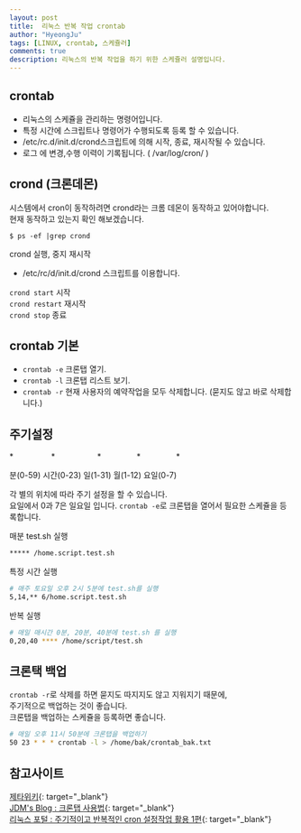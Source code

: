 ```yaml
---
layout: post
title:  리눅스 반복 작업 crontab
author: "HyeongJu"
tags: [LINUX, crontab, 스케쥴러]
comments: true
description: 리눅스의 반복 작업을 하기 위한 스케쥴러 설명입니다.
---
```


## crontab
- 리눅스의 스케쥴을 관리하는 명령어입니다.
- 특정 시간에 스크립트나 명령어가 수행되도록 등록 할 수 있습니다.
- /etc/rc.d/init.d/crond스크립트에 의해 시작, 종료, 재시작될 수 있습니다.
- 로그 에 변경,수행 이력이 기록됩니다. ( /var/log/cron/ )
  
## crond (크론데몬)
시스템에서 cron이 동작하려면 crond라는 크롬 데몬이 동작하고 있어야합니다.  
현재 동작하고 있는지 확인 해보겠습니다.
```
$ ps -ef |grep crond
```
    
crond 실행, 중지 재시작
- /etc/rc/d/init.d/crond 스크립트를 이용합니다.

`crond start` 시작  
`crond restart` 재시작  
`crond stop` 종료  


## crontab 기본
- `crontab -e` 크론탭 열기.  
- `crontab -l` 크론탭 리스트 보기.  
- `crontab -r` 현재 사용자의 예약작업을 모두 삭제합니다. (묻지도 않고 바로 삭제합니다.)

## 주기설정
\* &nbsp;&nbsp;&nbsp;&nbsp;&nbsp;&nbsp;&nbsp;&nbsp;&nbsp;&nbsp;&nbsp;&nbsp;&nbsp;&nbsp;&nbsp; \* &nbsp;&nbsp;&nbsp;&nbsp;&nbsp;&nbsp;&nbsp;&nbsp;&nbsp;&nbsp;&nbsp;&nbsp;&nbsp;&nbsp;&nbsp;&nbsp;&nbsp;&nbsp;\* &nbsp;&nbsp;&nbsp;&nbsp;&nbsp;&nbsp;&nbsp;&nbsp;&nbsp;&nbsp;&nbsp;&nbsp;&nbsp;&nbsp;&nbsp;\* &nbsp;&nbsp;&nbsp;&nbsp;&nbsp;&nbsp;&nbsp;&nbsp;&nbsp;&nbsp;&nbsp;&nbsp;&nbsp;&nbsp;&nbsp;\*  

분(0-59) 시간(0-23) 일(1-31) 월(1-12) 요일(0-7)

각 별의 위치에 따라 주기 설정을 할 수 있습니다.  
요일에서 0과 7은 일요일 입니다.
`crontab -e`로 크론탭을 열어서 필요한 스케쥴을 등록합니다.  
  
매분 test.sh 실행
```bash
***** /home.script.test.sh
```
  
특정 시간 실행
```bash
# 매주 토요일 오후 2시 5분에 test.sh를 실행
5,14,** 6/home.script.test.sh
```
  
반복 실행
```bash
# 매일 매시간 0분, 20분, 40분에 test.sh 를 실행
0,20,40 **** /home/script/test.sh
```

## 크론택 백업
`crontab -r`로 삭제를 하면 묻지도 따지지도 않고 지워지기 때문에,  
주기적으로 백업하는 것이 좋습니다.  
크론탭을 백업하는 스케쥴을 등록하면 좋습니다.  
```bash
# 매일 오후 11시 50분에 크론탭을 백업하기
50 23 * * * crontab -l > /home/bak/crontab_bak.txt
```
  
  
## 참고사이트
[제타위키](http://zetawiki.com/wiki/%EB%A6%AC%EB%88%85%EC%8A%A4_%EB%B0%98%EB%B3%B5_%EC%98%88%EC%95%BD%EC%9E%91%EC%97%85_cron,_crond,_crontab#.EC.B0.B8.EA.B3.A0_.EC.9E.90.EB.A3.8C){: target="_blank"}  
[JDM's Blog : 크론탭 사용법](http://jdm.kr/blog/2){: target="_blank"}  
[리눅스 포털 : 주기적이고 반복적인 cron 설정작업 활용 1편](https://www.linux.co.kr/home2/board/subbs/board.php?bo_table=lecture&wr_id=1246){: target="_blank"} 
